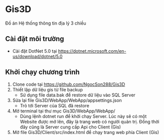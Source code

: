 # Gis3D
Đồ án Hệ thống thông tin địa lý 3 chiều

## Cài đặt môi trường
- Cài đặt DotNet 5.0 tại https://dotnet.microsoft.com/en-us/download/dotnet/5.0 

## Khởi chạy chương trình
1. Clone code tại https://github.com/NgocSon288/Gis3D
2. Thiết lập dữ liệu gis từ file backup
	- Sử dụng file data.bak để restore dữ liệu vào SQL Server
3. Sửa lại file Gis3D/WebApp/WebApp/appsettings.json
	- Trỏ tới Server của SQL đã restore
4.  Mở terminal tại thư mục Gis3D/WebApp/WebApp/
	- Dùng lệnh dotnet run để khởi chạy Server. Lúc này sẽ có một Website được mở lên, đây là trang web có người quản trị. Đồng thời đây cũng là  Server cung cấp Api cho Client (Gis)
3. Mở file Gis3D/Client/src/index.html để chạy trang web phía Client (Gis)
